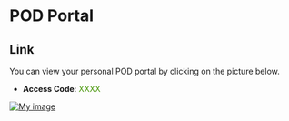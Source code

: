 # POD Portal

## Link
You can view your personal POD portal by clicking on the picture below.

- **Access Code**: <span style='color:#479608'>XXXX</span>

<a href="https://portal.flightschool.aviatrixlab.com/ " target="_blank">

![My image](images/pod.png)

</a>
